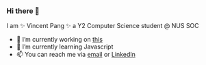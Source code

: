 ### Hi there 👋

I am ✨ Vincent Pang ✨ a Y2 Computer Science student @ NUS SOC

- 🔭 I’m currently working on [this](https://github.com/securespider/tp)
- 🌱 I’m currently learning Javascript
- 📫 You can reach me via [email](mailto:vincent_pang@u.nus.edu) or [LinkedIn](https://www.linkedin.com/in/vincent-pang-391222234/)
